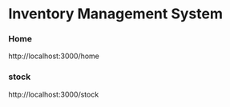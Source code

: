 # Inventory Management System

### Home
http://localhost:3000/home

### stock
http://localhost:3000/stock
